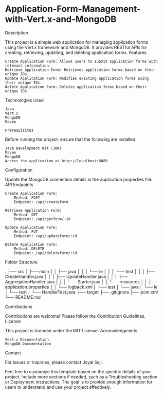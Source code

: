 # Application-Form-Management-with-Vert.x-and-MongoDB
Description

This project is a simple web application for managing application forms using the Vert.x framework and MongoDB. It provides RESTful APIs for creating, retrieving, updating, and deleting application forms.
Features

    Create Application Form: Allows users to submit application forms with relevant information.
    Retrieve Application Form: Retrieves application forms based on their unique IDs.
    Update Application Form: Modifies existing application forms using their unique IDs.
    Delete Application Form: Deletes application forms based on their unique IDs.

Technologies Used

    Java
    Vert.x
    MongoDB
    Maven

    Prerequisites

Before running the project, ensure that the following are installed:

    Java Development Kit (JDK)
    Maven
    MongoDB
    Access the application at http://localhost:8080.

Configuration

Update the MongoDB connection details in the application.properties file.
API Endpoints

    Create Application Form:
        Method: POST
        Endpoint: /api/createform

    Retrieve Application Form:
        Method: GET
        Endpoint: /api/getform/:id

    Update Application Form:
        Method: PUT
        Endpoint: /api/updateform/:id

    Delete Application Form:
        Method: DELETE
        Endpoint: /api/deleteform/:id

Folder Structure


.
├── src
│   ├── main
│   │   ├── java
│   │   │   └── ie
│   │   │       └── test
│   │   │           ├── CreateHandler.java
│   │   │           ├── UpdateHandler.java
│   │   │           ├── AggregationHandler.java
│   │   │           └── Starter.java
│   │   └── resources
│   │       ├── application.properties
│   │       └── logback.xml
│   └── test
│       └── java
│           └── ie
│               └── test
│                   └── HandlerTest.java
├── target
├── .gitignore
├── pom.xml
└── README.md


Contributions

Contributions are welcome! Please follow the Contribution Guidelines.
License

This project is licensed under the MIT License.
Acknowledgments

    Vert.x Documentation
    MongoDB Documentation

Contact

For issues or inquiries, please contact Joyal Saji.

Feel free to customize this template based on the specific details of your project. Include more sections if needed, such as a Troubleshooting section or Deployment instructions. The goal is to provide enough information for users to understand and use your project effectively.

